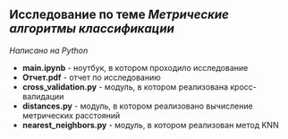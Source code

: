 ## Исследование по теме _Метрические алгоритмы классификации_

_Написано на Python_

* **main.ipynb** - ноутбук, в котором проходило исследование
* **Отчет.pdf** - отчет по исследованию
* **cross_validation.py** - модуль, в котором реализована кросс-валидации
* **distances.py** - модуль, в котором реализовано вычисление метрических расстояний
* **nearest_neighbors.py** - модуль, в котором реализован метод KNN
